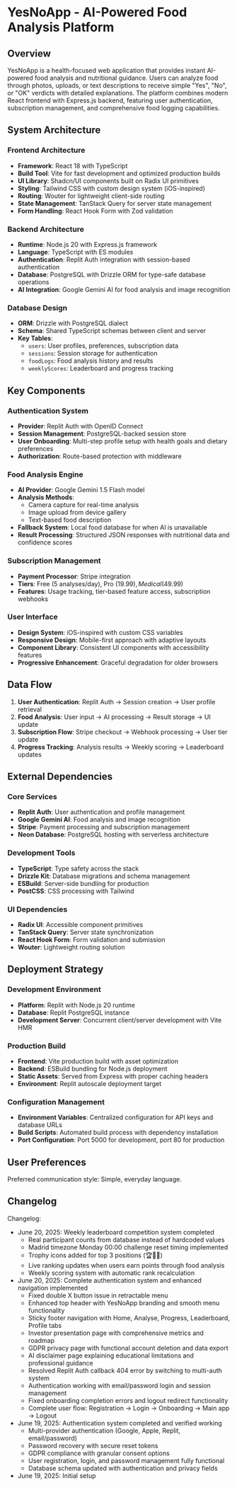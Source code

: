 # YesNoApp - AI-Powered Food Analysis Platform

## Overview

YesNoApp is a health-focused web application that provides instant AI-powered food analysis and nutritional guidance. Users can analyze food through photos, uploads, or text descriptions to receive simple "Yes", "No", or "OK" verdicts with detailed explanations. The platform combines modern React frontend with Express.js backend, featuring user authentication, subscription management, and comprehensive food logging capabilities.

## System Architecture

### Frontend Architecture
- **Framework**: React 18 with TypeScript
- **Build Tool**: Vite for fast development and optimized production builds
- **UI Library**: Shadcn/UI components built on Radix UI primitives
- **Styling**: Tailwind CSS with custom design system (iOS-inspired)
- **Routing**: Wouter for lightweight client-side routing
- **State Management**: TanStack Query for server state management
- **Form Handling**: React Hook Form with Zod validation

### Backend Architecture
- **Runtime**: Node.js 20 with Express.js framework
- **Language**: TypeScript with ES modules
- **Authentication**: Replit Auth integration with session-based authentication
- **Database**: PostgreSQL with Drizzle ORM for type-safe database operations
- **AI Integration**: Google Gemini AI for food analysis and image recognition

### Database Design
- **ORM**: Drizzle with PostgreSQL dialect
- **Schema**: Shared TypeScript schemas between client and server
- **Key Tables**:
  - `users`: User profiles, preferences, subscription data
  - `sessions`: Session storage for authentication
  - `foodLogs`: Food analysis history and results
  - `weeklyScores`: Leaderboard and progress tracking

## Key Components

### Authentication System
- **Provider**: Replit Auth with OpenID Connect
- **Session Management**: PostgreSQL-backed session store
- **User Onboarding**: Multi-step profile setup with health goals and dietary preferences
- **Authorization**: Route-based protection with middleware

### Food Analysis Engine
- **AI Provider**: Google Gemini 1.5 Flash model
- **Analysis Methods**: 
  - Camera capture for real-time analysis
  - Image upload from device gallery
  - Text-based food description
- **Fallback System**: Local food database for when AI is unavailable
- **Result Processing**: Structured JSON responses with nutritional data and confidence scores

### Subscription Management
- **Payment Processor**: Stripe integration
- **Tiers**: Free (5 analyses/day), Pro ($19.99), Medical ($49.99)
- **Features**: Usage tracking, tier-based feature access, subscription webhooks

### User Interface
- **Design System**: iOS-inspired with custom CSS variables
- **Responsive Design**: Mobile-first approach with adaptive layouts
- **Component Library**: Consistent UI components with accessibility features
- **Progressive Enhancement**: Graceful degradation for older browsers

## Data Flow

1. **User Authentication**: Replit Auth → Session creation → User profile retrieval
2. **Food Analysis**: User input → AI processing → Result storage → UI update
3. **Subscription Flow**: Stripe checkout → Webhook processing → User tier update
4. **Progress Tracking**: Analysis results → Weekly scoring → Leaderboard updates

## External Dependencies

### Core Services
- **Replit Auth**: User authentication and profile management
- **Google Gemini AI**: Food analysis and image recognition
- **Stripe**: Payment processing and subscription management
- **Neon Database**: PostgreSQL hosting with serverless architecture

### Development Tools
- **TypeScript**: Type safety across the stack
- **Drizzle Kit**: Database migrations and schema management
- **ESBuild**: Server-side bundling for production
- **PostCSS**: CSS processing with Tailwind

### UI Dependencies
- **Radix UI**: Accessible component primitives
- **TanStack Query**: Server state synchronization
- **React Hook Form**: Form validation and submission
- **Wouter**: Lightweight routing solution

## Deployment Strategy

### Development Environment
- **Platform**: Replit with Node.js 20 runtime
- **Database**: Replit PostgreSQL instance
- **Development Server**: Concurrent client/server development with Vite HMR

### Production Build
- **Frontend**: Vite production build with asset optimization
- **Backend**: ESBuild bundling for Node.js deployment
- **Static Assets**: Served from Express with proper caching headers
- **Environment**: Replit autoscale deployment target

### Configuration Management
- **Environment Variables**: Centralized configuration for API keys and database URLs
- **Build Scripts**: Automated build process with dependency installation
- **Port Configuration**: Port 5000 for development, port 80 for production

## User Preferences

Preferred communication style: Simple, everyday language.

## Changelog

Changelog:
- June 20, 2025: Weekly leaderboard competition system completed
  - Real participant counts from database instead of hardcoded values
  - Madrid timezone Monday 00:00 challenge reset timing implemented
  - Trophy icons added for top 3 positions (🏆🥈🥉)
  - Live ranking updates when users earn points through food analysis
  - Weekly scoring system with automatic rank recalculation
- June 20, 2025: Complete authentication system and enhanced navigation implemented
  - Fixed double X button issue in retractable menu
  - Enhanced top header with YesNoApp branding and smooth menu functionality
  - Sticky footer navigation with Home, Analyse, Progress, Leaderboard, Profile tabs
  - Investor presentation page with comprehensive metrics and roadmap
  - GDPR privacy page with functional account deletion and data export
  - AI disclaimer page explaining educational limitations and professional guidance
  - Resolved Replit Auth callback 404 error by switching to multi-auth system
  - Authentication working with email/password login and session management
  - Fixed onboarding completion errors and logout redirect functionality
  - Complete user flow: Registration → Login → Onboarding → Main app → Logout
- June 19, 2025: Authentication system completed and verified working
  - Multi-provider authentication (Google, Apple, Replit, email/password)
  - Password recovery with secure reset tokens
  - GDPR compliance with granular consent options
  - User registration, login, and password management fully functional
  - Database schema updated with authentication and privacy fields
- June 19, 2025: Initial setup